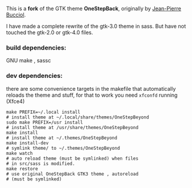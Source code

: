 This is a **fork** of  the GTK theme **OneStepBack**, 
originally by [Jean-Pierre Bucciol].  

I have made a complete rewrite of the gtk-3.0 theme
in sass. But have not touched the gtk-2.0 or gtk-4.0 files.

### build dependencies:
GNU make , sassc

### dev dependencies:
there are some convenience targets in the makefile
that automatically reloads the theme and stuff, for
that to work you need `xfconfd` running (Xfce4)  


```shell
make PREFIX=~/.local install
# install theme at ~/.local/share/themes/OneStepBeyond
sudo make PREFIX=/usr install
# install theme at /usr/share/themes/OneStepBeyond
make install
# install theme at ~/.themes/OneStepBeyond
make install-dev
# symlink theme/ to ~/.themes/OneStepBeyond
make watch
# auto reload theme (must be symlinked) when files
# in src/sass is modified.
make restore
# use original OneStepBack GTK3 theme , autoreload
# (must be symlinked)
```

[Jean-Pierre Bucciol]: http://www.vide.memoire.free.fr/perso/OneStepBack/onestepback.php

